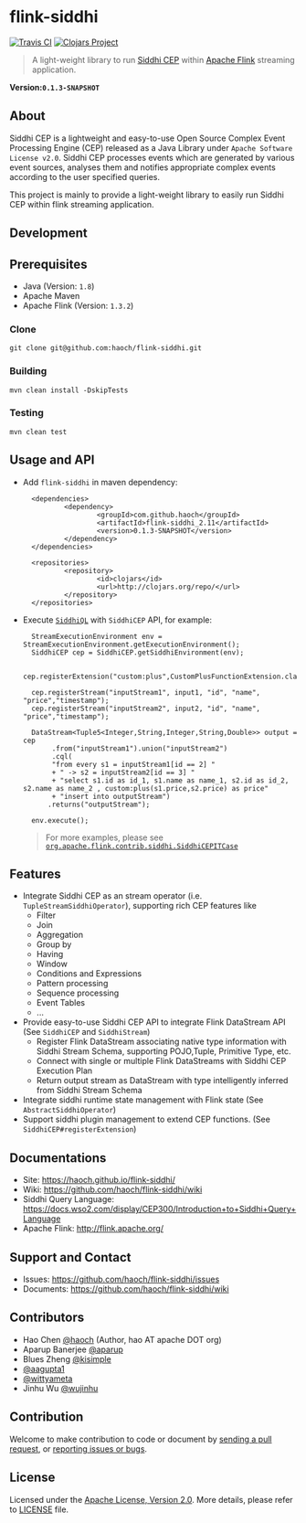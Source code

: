 flink-siddhi
============

[![Travis CI](https://api.travis-ci.org/haoch/flink-siddhi.svg)](https://travis-ci.org/haoch/flink-siddhi)
[![Clojars Project](https://img.shields.io/clojars/v/com.github.haoch/flink-siddhi_2.11.svg)](https://clojars.org/com.github.haoch/flink-siddhi_2.10)

> A light-weight library to run [Siddhi CEP](https://github.com/wso2/siddhi) within [Apache Flink](https://github.com/apache/flink) streaming application.

__Version:`0.1.3-SNAPSHOT`__

## About

Siddhi CEP is a lightweight and easy-to-use Open Source Complex Event Processing Engine (CEP) released as a Java Library under `Apache Software License v2.0`. 
Siddhi CEP processes events which are generated by various event sources, analyses them and notifies appropriate complex events according to the user specified queries. 

This project is mainly to provide a light-weight library to easily run Siddhi CEP within flink streaming application.

## Development

## Prerequisites

* Java (Version: `1.8`)
* Apache Maven
* Apache Flink (Version: `1.3.2`)

### Clone
	git clone git@github.com:haoch/flink-siddhi.git

### Building

   	mvn clean install -DskipTests
   
### Testing

   	mvn clean test

## Usage and API

* Add `flink-siddhi` in maven dependency:

        <dependencies>
                <dependency>
                        <groupId>com.github.haoch</groupId>
                        <artifactId>flink-siddhi_2.11</artifactId>
                        <version>0.1.3-SNAPSHOT</version>
                </dependency>
        </dependencies>
        
        <repositories>
                <repository>
                        <id>clojars</id>
                        <url>http://clojars.org/repo/</url>
                </repository>
        </repositories>
 
* Execute [`SiddhiQL`](https://docs.wso2.com/display/CEP300/Introduction+to+Siddhi+Query+Language) with `SiddhiCEP` API, for example:

        StreamExecutionEnvironment env = StreamExecutionEnvironment.getExecutionEnvironment();
        SiddhiCEP cep = SiddhiCEP.getSiddhiEnvironment(env);
        
        cep.registerExtension("custom:plus",CustomPlusFunctionExtension.class);
        
        cep.registerStream("inputStream1", input1, "id", "name", "price","timestamp");
        cep.registerStream("inputStream2", input2, "id", "name", "price","timestamp");
        
        DataStream<Tuple5<Integer,String,Integer,String,Double>> output = cep
             .from("inputStream1").union("inputStream2")
             .cql( 
             "from every s1 = inputStream1[id == 2] "
             + " -> s2 = inputStream2[id == 3] "
             + "select s1.id as id_1, s1.name as name_1, s2.id as id_2, s2.name as name_2 , custom:plus(s1.price,s2.price) as price"
             + "insert into outputStream")
            .returns("outputStream");
        
        env.execute();
     
  > For more examples, please see [`org.apache.flink.contrib.siddhi.SiddhiCEPITCase`](https://github.com/haoch/flink-siddhi/blob/master/core/src/test/java/org/apache/flink/streaming/siddhi/SiddhiCEPITCase.java)
  
## Features

* Integrate Siddhi CEP as an stream operator (i.e. `TupleStreamSiddhiOperator`), supporting rich CEP features like
  * Filter
  * Join
  * Aggregation
  * Group by
  * Having
  * Window
  * Conditions and Expressions
  * Pattern processing
  * Sequence processing
  * Event Tables
  * ...
* Provide easy-to-use Siddhi CEP API to integrate Flink DataStream API (See `SiddhiCEP` and `SiddhiStream`)
  * Register Flink DataStream associating native type information with Siddhi Stream Schema, supporting POJO,Tuple, Primitive Type, etc.
  * Connect with single or multiple Flink DataStreams with Siddhi CEP Execution Plan
  * Return output stream as DataStream with type intelligently inferred from Siddhi Stream Schema
* Integrate siddhi runtime state management with Flink state (See `AbstractSiddhiOperator`)
* Support siddhi plugin management to extend CEP functions. (See `SiddhiCEP#registerExtension`)

## Documentations
* Site: https://haoch.github.io/flink-siddhi/
* Wiki: https://github.com/haoch/flink-siddhi/wiki
* Siddhi Query Language: https://docs.wso2.com/display/CEP300/Introduction+to+Siddhi+Query+Language
* Apache Flink: http://flink.apache.org/

## Support and Contact
* Issues: https://github.com/haoch/flink-siddhi/issues
* Documents: https://github.com/haoch/flink-siddhi/wiki

## Contributors

* Hao Chen [@haoch](https://github.com/haoch) (Author, hao AT apache DOT org)
* Aparup Banerjee [@aparup](https://github.com/aparup)
* Blues Zheng [@kisimple](https://github.com/kisimple)
* [@aagupta1](https://github.com/aagupta1)
* [@wittyameta](https://github.com/wittyameta)
* Jinhu Wu [@wujinhu](https://github.com/wujinhu)

## Contribution

Welcome to make contribution to code or document by [sending a pull request](https://github.com/haoch/flink-siddhi/pulls), or [reporting issues or bugs](https://github.com/haoch/flink-siddhi/issues).

## License

Licensed under the [Apache License, Version 2.0](http://www.apache.org/licenses/LICENSE-2.0). More details, please refer to [LICENSE](LICENSE) file.
